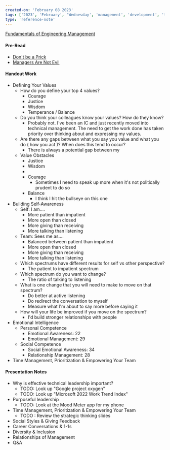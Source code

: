 ```yaml
---
created-on: 'February 08 2023'
tags: ['2023', 'February', 'Wednesday', 'management', 'development', 'training']
type: 'reference-note'
---
```


[Fundamentals of Engineering Management](https://learning.oreilly.com/live-events/fundamentals-of-engineering-management/0636920446262/0636920083522/)

#### Pre-Read
- [Don't be a Prick](https://learning.oreilly.com/library/view/managing-humans-biting/9781484221587/A301709_3_En_1_Chapter.html)
- [Managers Are Not Evil](https://learning.oreilly.com/library/view/managing-humans-biting/9781484221587/A301709_3_En_2_Chapter.html)

#### Handout Work
- Defining Your Values
	-  How do you define your top 4 values?
		- Courage
		- Justice
		- Wisdom
		- Temperance / Balance
	 - Do you think your colleagues know your values? How do they know?
		 - Probably not. I've been an IC and just recently moved into technical management. The need to get the work done has taken priority over thinking about and expressing my values. 
	 - Are there any gaps between what you say you value and what you do ( how you act )? When does this tend to occur?
		 - There is always a potential gap between my 
	 - Value Obstacles
		 - Justice
		 - Wisdom
		- 
		 - Courage
			 - Sometimes I need to speak up more when it's not politically prudent to do so
		 - Balance
			 - I think I hit the bullseye on this one
- Building Self-Awareness
	- Self: I am....
		- More patient than impatient
		- More open than closed
		- More giving than receiving
		- More talking than listening
	 - Team: Sees me as....
		 - Balanced between patient than impatient
		 - More open than closed
		- More giving than receiving
		- More talking than listening
	 - Which spectrums have different results for self vs other perspective?
		 - The patient to impatient spectrum
	 - Which spectrum do you want to change?
		 - The ratio of talking to listening
	 - What is one change that you will need to make to move on that spectrum?
		 - Do better at active listening
		 - Do redirect the conversation to myself
		 - Measure what I'm about to say more before saying it
	 - How will your life be improved if you move on the spectrum?
		 - I'd build stronger relationships with people
- Emotional Intelligence
	- Personal Competence
		- Emotional Awareness: 22
		- Emotional Management: 29
	 - Social Competence
		 - Social Emotional Awareness: 34
		 - Relationship Management: 28
- Time Management, Prioritization & Empowering Your Team

#### Presentation Notes
- Why is effective technical leadership important?
	- TODO: Look up "Google project oxygen"
	- TODO: Look up "Microsoft 2022 Work Trend Index"
- Purposeful leadership
	- TODO: Look at the Mood Meter app for my phone
- Time Management, Prioritization & Empowering Your Team
	- TODO : Review the strategic thinking slides
- Social Styles & Giving Feedback
- Career Conversations & 1-1s
- Diversity & Inclusion
- Relationships of Management
- Q&A